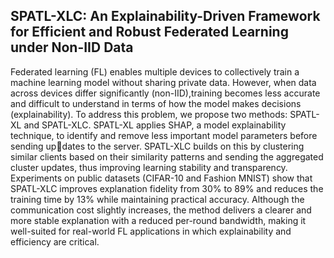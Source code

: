 
## SPATL-XLC: An Explainability-Driven Framework for Efficient and Robust Federated Learning under Non-IID Data

Federated learning (FL) enables multiple devices to collectively train a machine learning
model without sharing private data. However, when data across devices differ significantly (non-IID),training
becomes less accurate and difficult to understand in terms of how the model makes decisions (explainability).
To address this problem, we propose two methods: SPATL-XL and SPATL-XLC. SPATL-XL applies SHAP,
a model explainability technique, to identify and remove less important model parameters before sending updates to the server. SPATL-XLC builds on this by clustering similar clients based on their similarity patterns
and sending the aggregated cluster updates, thus improving learning stability and transparency. Experiments
on public datasets (CIFAR-10 and Fashion MNIST) show that SPATL-XLC improves explanation fidelity
from 30% to 89% and reduces the training time by 13% while maintaining practical accuracy. Although
the communication cost slightly increases, the method delivers a clearer and more stable explanation with a
reduced per-round bandwidth, making it well-suited for real-world FL applications in which explainability
and efficiency are critical.
